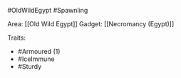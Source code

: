 #OldWildEgypt #Spawnling

Area: [[Old Wild Egypt]]
Gadget: [[Necromancy (Egypt)]]

Traits:
- #Armoured (1)
- #IceImmune
- #Sturdy 